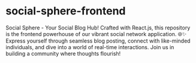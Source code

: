 # social-sphere-frontend
Social Sphere - Your Social Blog Hub! Crafted with React.js, this repository is the frontend powerhouse of our vibrant social network application. 🌐✨ Express yourself through seamless blog posting, connect with like-minded individuals, and dive into a world of real-time interactions. Join us in building a community where thoughts flourish!
